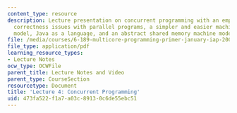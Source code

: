 ```yaml
---
content_type: resource
description: Lecture presentation on concurrent programming with an emphasis on correctness,
  correctness issues with parallel programs, a simpler and easier machine/programming
  model, Java as a language, and an abstract shared memory machine model .
file: /media/courses/6-189-multicore-programming-primer-january-iap-2007/473fa522f1a7a03c89130c6de55ebc51_lec4concurrency.pdf
file_type: application/pdf
learning_resource_types:
- Lecture Notes
ocw_type: OCWFile
parent_title: Lecture Notes and Video
parent_type: CourseSection
resourcetype: Document
title: 'Lecture 4: Concurrent Programming'
uid: 473fa522-f1a7-a03c-8913-0c6de55ebc51
---
```

